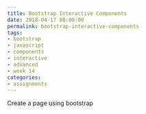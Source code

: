 ```yaml
---
title: Bootstrap Interactive Components
date: 2018-04-17 00:00:00
permalink: bootstrap-interactive-components
tags:
- bootstrap
- javascript
- components
- interactive
- advanced
- week 14
categories:
- assignments
---
```


Create a page using bootstrap
<!-- more -->
